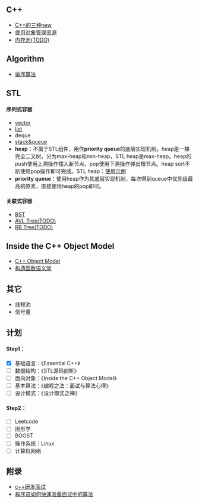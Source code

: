 ## C++

 - [C++的三种new](CPP/New.md)
 - [使用对象管理资源](CPP/SmartPointer.md)
 - [内存池(TODO)](CPP/MemoryPool.md)

## Algorithm

 - [排序算法](Sort.md)

## STL
#### 序列式容器
 - [vector](STL/vector.md)
 - [list](STL/list.md)
 - deque
 - [stack&queue](STL/stack_queue.md)
 - **heap**：不属于STL组件，用作**priority queue**的底层实现机制。heap是一棵完全二叉树，分为max-heap和min-heap，STL heap是max-heap。heap的push使用上溯操作插入新节点，pop使用下溯操作弹出根节点。heap sort不断使用pop操作即可完成。STL heap：[使用示例](STL/heap.md)
 - **priority queue**：使用heap作为其底层实现机制，每次得到queue中优先级最高的原素，直接使用heap的pop即可。
 
#### 关联式容器
 - [BST](STL/BST.md)
 - [AVL Tree(TODO)](STL/BST_AVL_TREE.md)
 - [RB Tree(TODO)](STL/BST_RB_TREE.md)

## Inside the C++ Object Model
#### 
 - [C++ Object Model](IOM/ObjectModel.md)
 - [构造函数语义学](IOM/Constructor.md)

## 其它
 - 线程池
 - 信号量

## 计划
#### Step1：
- [x] 基础语言：《Essential C++》
- [ ] 数据结构：《STL源码剖析》
- [ ] 面向对象：《Inside the C++ Object Model》
- [ ] 基本算法：《编程之法：面试与算法心得》
- [ ] 设计模式：《设计模式之禅》

#### Step2：
- [ ] Leetcode
- [ ] 图形学
- [ ] BOOST
- [ ] 操作系统：Linux
- [ ] 计算机网络

## 附录
* [c++研发面试](http://blog.csdn.net/Watson2016/article/details/69944537?locationNum=14&fps=1)
* [程序员如何快速准备面试中的算法](http://www.cnblogs.com/scy251147/p/3635010.html)
